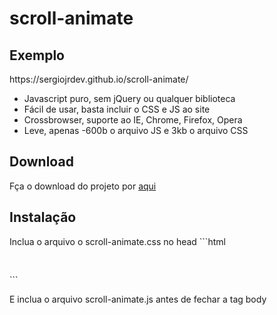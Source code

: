 # scroll-animate

<h2>Exemplo</h2>
https://sergiojrdev.github.io/scroll-animate/

<ul>
	<li>Javascript puro, sem jQuery ou qualquer biblioteca</li>
	<li>Fácil de usar, basta incluir o CSS e JS ao site</li>
	<li>Crossbrowser, suporte ao IE, Chrome, Firefox, Opera</li>
	<li>Leve, apenas -600b o arquivo JS e 3kb o arquivo CSS</li>
</ul>

<h2>Download</h2>
Fça o download do projeto por <a href="https://github.com/SergioJrDev/scroll-animate/archive/master.zip" target="_blank">aqui</a>

<h2>Instalação</h2>
Inclua o arquivo o scroll-animate.css no head
```html
<pre>
<link rel="stylesheet" href="dist/css/scroll-animate.min.css">
</pre>
```

E inclua o arquivo scroll-animate.js antes de fechar a tag body
<pre>
<script src="dist/js/scroll-animate.js" />
</pre>

<h2>Classes</h2>
Use a classe .animate no elemento para aplicar o efeito. As seguintes classes adicionam efeitos diferentes. <a href="https://sergiojrdev.github.io/scroll-animate/">Veja os exemplos</a>.

flip | to-left | to-top | to-right | to-bottom | diag-left-bottom | diag-left-top | grow
Para criar o delay, adicione a classe .delay em cada elemento
